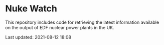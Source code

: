 # Nuke Watch

This repository includes code for retrieving the latest information available on the output of EDF nuclear power plants in the UK.

Last updated: 2021-08-12 18:08